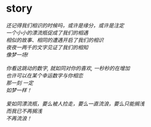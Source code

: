 # story
*还记得我们相识的时候吗，或许是缘分，或许是注定*<br>
*一个小小的漂流瓶促成了我们的相遇*<br>
*相似的故事、相同的遭遇开启了我们的相识*<br>
*夜夜一两千的文字见证了我们的相知*<br>
*像梦一场!*<br>
<br>
*你看这跳动的数字, 就如同对你的喜欢, 一秒秒的在增加*<br>
*也许可以在某个幸运数字与你相恋*<br>
*那一刻 一定*<br>
*如梦一样！*<br>
<br>
*爱如同漂流瓶，要么被人捡走，要么一直流浪，要么只能搁浅*<br>
*而我已不再搁浅*<br>
*不再流浪！*<br>
```
